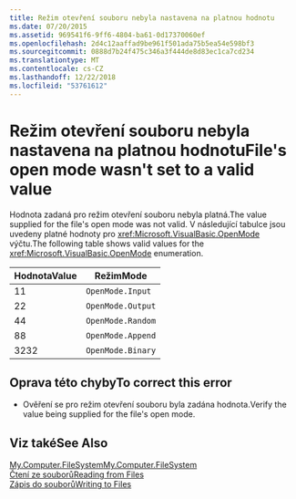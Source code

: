 ```yaml
---
title: Režim otevření souboru nebyla nastavena na platnou hodnotu
ms.date: 07/20/2015
ms.assetid: 969541f6-9ff6-4804-ba61-0d17370060ef
ms.openlocfilehash: 2d4c12aaffad9be961f501ada75b5ea54e598bf3
ms.sourcegitcommit: 0888d7b24f475c346a3f444de8d83ec1ca7cd234
ms.translationtype: MT
ms.contentlocale: cs-CZ
ms.lasthandoff: 12/22/2018
ms.locfileid: "53761612"
---
```

# <a name="files-open-mode-wasnt-set-to-a-valid-value"></a><span data-ttu-id="7b149-102">Režim otevření souboru nebyla nastavena na platnou hodnotu</span><span class="sxs-lookup"><span data-stu-id="7b149-102">File's open mode wasn't set to a valid value</span></span>
<span data-ttu-id="7b149-103">Hodnota zadaná pro režim otevření souboru nebyla platná.</span><span class="sxs-lookup"><span data-stu-id="7b149-103">The value supplied for the file's open mode was not valid.</span></span> <span data-ttu-id="7b149-104">V následující tabulce jsou uvedeny platné hodnoty pro <xref:Microsoft.VisualBasic.OpenMode> výčtu.</span><span class="sxs-lookup"><span data-stu-id="7b149-104">The following table shows valid values for the <xref:Microsoft.VisualBasic.OpenMode> enumeration.</span></span>  
  
|<span data-ttu-id="7b149-105">Hodnota</span><span class="sxs-lookup"><span data-stu-id="7b149-105">Value</span></span>|<span data-ttu-id="7b149-106">Režim</span><span class="sxs-lookup"><span data-stu-id="7b149-106">Mode</span></span>|  
|-----------|----------|  
|<span data-ttu-id="7b149-107">1</span><span class="sxs-lookup"><span data-stu-id="7b149-107">1</span></span>|`OpenMode.Input`|  
|<span data-ttu-id="7b149-108">2</span><span class="sxs-lookup"><span data-stu-id="7b149-108">2</span></span>|`OpenMode.Output`|  
|<span data-ttu-id="7b149-109">4</span><span class="sxs-lookup"><span data-stu-id="7b149-109">4</span></span>|`OpenMode.Random`|  
|<span data-ttu-id="7b149-110">8</span><span class="sxs-lookup"><span data-stu-id="7b149-110">8</span></span>|`OpenMode.Append`|  
|<span data-ttu-id="7b149-111">32</span><span class="sxs-lookup"><span data-stu-id="7b149-111">32</span></span>|`OpenMode.Binary`|  
  
## <a name="to-correct-this-error"></a><span data-ttu-id="7b149-112">Oprava této chyby</span><span class="sxs-lookup"><span data-stu-id="7b149-112">To correct this error</span></span>  
  
-   <span data-ttu-id="7b149-113">Ověření se pro režim otevření souboru byla zadána hodnota.</span><span class="sxs-lookup"><span data-stu-id="7b149-113">Verify the value being supplied for the file's open mode.</span></span>  
  
## <a name="see-also"></a><span data-ttu-id="7b149-114">Viz také</span><span class="sxs-lookup"><span data-stu-id="7b149-114">See Also</span></span>  
   
 [<span data-ttu-id="7b149-115">My.Computer.FileSystem</span><span class="sxs-lookup"><span data-stu-id="7b149-115">My.Computer.FileSystem</span></span>](xref:Microsoft.VisualBasic.FileIO.FileSystem)  
 [<span data-ttu-id="7b149-116">Čtení ze souborů</span><span class="sxs-lookup"><span data-stu-id="7b149-116">Reading from Files</span></span>](../../visual-basic/developing-apps/programming/drives-directories-files/reading-from-files.md)  
 [<span data-ttu-id="7b149-117">Zápis do souborů</span><span class="sxs-lookup"><span data-stu-id="7b149-117">Writing to Files</span></span>](../../visual-basic/developing-apps/programming/drives-directories-files/writing-to-files.md)
